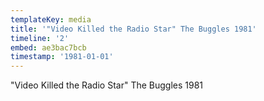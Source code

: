 ```yaml
---
templateKey: media
title: '"Video Killed the Radio Star" The Buggles 1981'
timeline: '2'
embed: ae3bac7bcb
timestamp: '1981-01-01'
---
```

"Video Killed the Radio Star" The Buggles 1981
